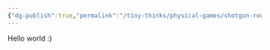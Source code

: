 ```yaml
---
{"dg-publish":true,"permalink":"/tiny-thinks/physical-games/shotgun-roulette/shotgun-roulette/","tags":["physical-game"]}
---
```



Hello world :)